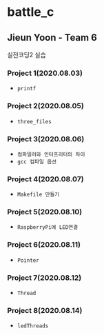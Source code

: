 # battle_c

## Jieun Yoon - Team 6

실전코딩2 실습

### Project 1(2020.08.03)
* `printf`

### Project 2(2020.08.05)
* `three_files`

### Project 3(2020.08.06)
* `컴파일러와 인터프리터의 차이`
* `gcc 컴파일 옵션`

### Project 4(2020.08.07)
* `Makefile 만들기`

### Project 5(2020.08.10)
* `RaspberryPi에 LED연결`

### Project 6(2020.08.11)
* `Pointer`
  
### Project 7(2020.08.12)
* `Thread`

### Project 8(2020.08.14)
* `ledThreads`
